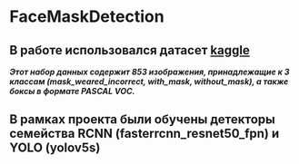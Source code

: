 # FaceMaskDetection
## В работе использовался датасет [kaggle](https://www.kaggle.com/datasets/andrewmvd/face-mask-detection/data)
***Этот набор данных содержит 853 изображения, принадлежащие к 3 классам (mask_weared_incorrect, with_mask, without_mask), а также боксы в формате PASCAL VOC.***

## В рамках проекта были обучены детекторы семейства RCNN (fasterrcnn_resnet50_fpn) и YOLO (yolov5s)

